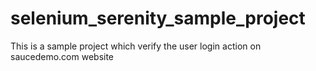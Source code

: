 # selenium_serenity_sample_project

This is a sample project which verify the user login action on saucedemo.com website
